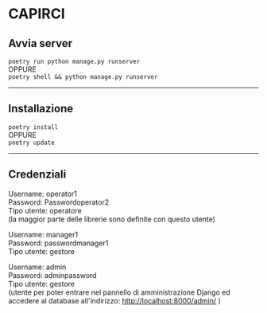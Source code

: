 # CAPIRCI

## Avvia server

`poetry run python manage.py runserver`  
OPPURE  
`poetry shell && python manage.py runserver`

---

## Installazione

`poetry install`  
OPPURE  
`poetry update`

---

## Credenziali

Username: operator1  
Password: Passwordoperator2  
Tipo utente: operatore  
(la maggior parte delle librerie sono definite con questo utente)

Username: manager1  
Password: passwordmanager1  
Tipo utente: gestore  

Username: admin  
Password: adminpassword  
Tipo utente: gestore  
(utente per poter entrare nel pannello di amministrazione Django ed accedere al database all'indirizzo: <http://localhost:8000/admin/>  )
